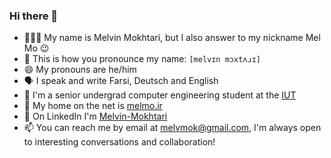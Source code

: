 ### Hi there 👋

- 👨🏻‍💻 My name is Melvin Mokhtari, but I also answer to my nickname Mel Mo 😉
- 📢 This is how you pronounce my name: `[melvɪn mɔxtʌɹɪ]`
- 😄 My pronouns are he/him
- 🗣️ I speak and write Farsi, Deutsch and English
- 🐙 I'm a senior undergrad computer engineering student at the [IUT](https://english.iut.ac.ir/)
- 🔗 My home on the net is [melmo.ir](https://melmo.ir)
- 💼 On LinkedIn I'm [Melvin-Mokhtari](https://www.linkedin.com/in/melvin-mokhtari)
- 📫 You can reach me by email at [melvmok@gmail.com](mailto:melvmok@gmail.com), I'm always open to interesting conversations and collaboration!
<!--🤝 I’m looking for opportunities to collaborate on ML and bioinformatics research-->
